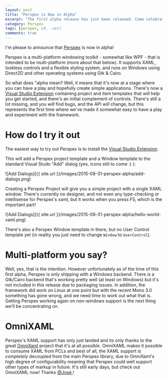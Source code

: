 ```yaml
---
layout: post
title: "Perspex is Now in Alpha"
excerpt: "The first alpha release has just been released. Come celebrate here."
category: Perspex
tags: [perspex, c#, .net]
comments: true
---
```


I'm please to announce that [Perspex](https://github.com/grokys/Perspex/) is now
in alpha!

Perspex is a multi-platform windowing toolkit - somewhat like WPF - that is
intended to be multi-platform (more about that below). It supports XAML,
lookless controls and a flexible styling system, and runs on Windows using
Direct2D and other operating systems using Gtk & Cairo.

So what does "alpha mean? Well, it means that it's now at a stage where you
can have a play and hopefully create simple applications. There's now a [Visual
Studio Extension](https://visualstudiogallery.msdn.microsoft.com/87db356c-cec9-4a07-b7db-a4ed8a921ac9)
containing project and item templates that will help you get started, and
there's an initial complement of controls. There's still a lot missing, and you
*will* find bugs, and the API *will* change, but this represents the first time
where we've made it somewhat easy to have a play and experiment with the
framework.

# How do I try it out

The easiest way to try out Perspex is to install the [Visual Studio Extension](https://visualstudiogallery.msdn.microsoft.com/87db356c-cec9-4a07-b7db-a4ed8a921ac9).

This will add a Perspex project template and a Window template to the standard
Visual Studo "Add" dialog (yes, icons still to come :) ):

![Add Dialogs]({{ site.url }}/images/2015-08-31-perspex-alpha/add-dialogs.png)

Creating a Perspex Project will give you a simple project with a single XAML
window. There's currently no designer, and not even any type-checking or
intellisense for Perspex's xaml, but it works when you press F5, which is the
important part!

![Add Dialogs]({{ site.url }}/images/2015-08-31-perspex-alpha/hello-world-xaml.png)

There's also a Perspex Window template in there, but no User Control template
yet (in reality you just need to change `Window` to `UserControl`).

# Multi-platform you say?

Well, yes, that is the intention. However unfortunately as of the time of this
first alpha, Perspex is only shipping with a Windows backend. There *is* a
Gtk/Cairo backend that's working pretty well (at least on Windows) but it's not
included in this release due to packaging issues. In addition, the framework did
work on Linux at one point but with the recent Mono 3.0 something has gone
wrong, and we need time to work out what that is. Getting Perspex working again
on non-windows support is the next thing we'll be concentrating on.

# OmniXAML

Perspex's XAML support has only just landed and its only thanks to the great
[OmniXaml](https://github.com/SuperJMN/OmniXAML) project that it's at all
possible. OmniXAML makes it possible to consume XAML from PCLs and best of all,
the XAML support is *completely* decoupled from the main Perspex library,
due to OmniXaml's high degree of configurability meaning that Perspex could well
support other types of markup in future. It's still early days, but check out
OmniXAML now! Thanks [@José ](https://github.com/SuperJMN)!
